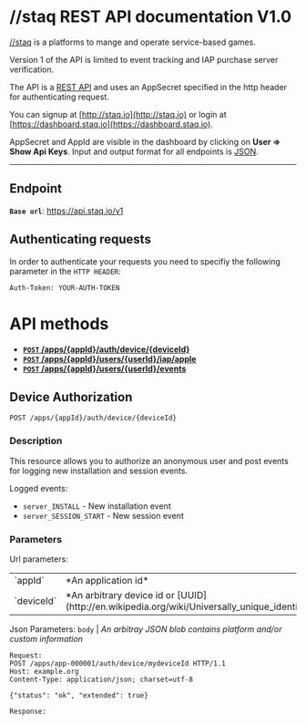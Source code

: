 # //staq REST API documentation V1.0

[//staq](http://staq.io) is a platforms to mange and operate service-based games.

Version 1 of the API is limited to event tracking and IAP purchase server verification.

The API is a [REST API](http://en.wikipedia.org/wiki/Representational_State_Transfer "RESTful")
and uses an AppSecret specified in the http header for authenticating request.

You can signup at [http://staq.io](http://staq.io) or login at [https://dashboard.staq.io](https://dashboard.staq.io).

AppSecret and AppId are visible in the dashboard by clicking on **User => Show Api Keys**.
Input and output format for all endpoints is [JSON](http://json.org/ "JSON").

***

## Endpoint

**<code>Base url</code>**: https://api.staq.io/v1

## Authenticating requests

In order to authenticate your requests you need to specifiy the following parameter in the <code>HTTP HEADER</code>:

```
Auth-Token: YOUR-AUTH-TOKEN
```

# API methods

- **[<code>POST</code> /apps/{appId}/auth/device/{deviceId}](#device-authorization)**
- **[<code>POST</code> /apps/{appId}/users/{userId}/iap/apple](#iap-apple-post)**
- **[<code>POST</code> /apps/{appId}/users/{userId}/events](#events-post)**

## <a id="auth-post"></a>Device Authorization

<code>POST /apps/{appId}/auth/device/{deviceId}</code>

### Description

This resource allows you to authorize an anonymous user and post events for logging new installation and session events.

Logged events:

- <code>server_INSTALL</code> - New installation event
- <code>server_SESSION_START</code> - New session event

### Parameters

Url parameters:

<table>
	<tr>
		<td>`appId`</td>
		<td>*An application id*</td>
	</tr>
	<tr>
		<td>`deviceId`</td>
		<td>*An arbitrary device id or [UUID](http://en.wikipedia.org/wiki/Universally_unique_identifier)*</td>
	</tr>
</table>
 
Json Parameters:
<code>body</code> | *An arbitray JSON blob contains platform and/or custom information* 


```http
Request:
POST /apps/app-000001/auth/device/mydeviceId HTTP/1.1
Host: example.org
Content-Type: application/json; charset=utf-8

{"status": "ok", "extended": true}

Response:
```

